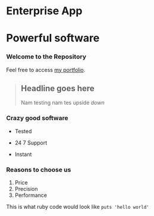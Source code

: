 Enterprise App
==============

Powerful software
=================

### Welcome to the Repository

Feel free to access [my portfolio](http://www.orienteer.it).

> ## Headline goes here 
> 
> Nam testing nam tes upside *down*
>

### Crazy good software
+ Tested
- 24 7 Support
* Instant

### Reasons to choose us
1. Price
2. Precision
3. Performance

This is what ruby code would look like
`puts 'hello world'`




